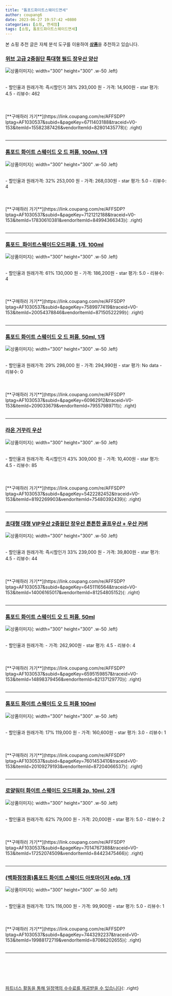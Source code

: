 ```yaml
---
title: "톰포드화이트스웨이드면세"
author: coupang6
date: 2023-06-27 19:57:42 +0800
categories: [쇼핑, 면세점]
tags: [쇼핑, 톰포드화이트스웨이드면세]
---
```


본 쇼핑 추천 글은 자체 분석 도구를 이용하여 [**상품**](https://link.coupang.com/a/bao1ui)을 추천하고 있습니다.

### [위브 고급 2중원단 특대형 필드 장우산 양산](https://link.coupang.com/re/AFFSDP?lptag=AF1030537&subid=&pageKey=6711403188&traceid=V0-153&itemId=15582387426&vendorItemId=82801435778)

![상품이미지](https://thumbnail9.coupangcdn.com/thumbnails/remote/230x230ex/image/retail/images/6162478840804125-50cf4571-ad7c-41eb-9995-51e1ff8a2925.jpg){: width="300" height="300" .w-50 .left}


<br>
- 할인율과 원래가격: 즉시할인가 38%  293,000   원
- 가격: 14,900원
- star 평가: 4.5
- 리뷰수: 462
<br>
<br>
<br>
<br>
[**구매하러 가기**](https://link.coupang.com/re/AFFSDP?lptag=AF1030537&subid=&pageKey=6711403188&traceid=V0-153&itemId=15582387426&vendorItemId=82801435778){: .right}
<br>
<br>

---

### [톰포드 화이트 스웨이드 오 드 퍼퓸, 100ml, 1개](https://link.coupang.com/re/AFFSDP?lptag=AF1030537&subid=&pageKey=7121212188&traceid=V0-153&itemId=17830610381&vendorItemId=84994366343)

![상품이미지](https://thumbnail7.coupangcdn.com/thumbnails/remote/230x230ex/image/vendor_inventory/d450/5f9cc7ebb1fea4cb9b1768ba53f09868cd85e0e38bfc2af9f5c2240e870a.jpg){: width="300" height="300" .w-50 .left}


<br>
- 할인율과 원래가격: 32%  253,000   원
- 가격: 268,030원
- star 평가: 5.0
- 리뷰수: 4
<br>
<br>
<br>
<br>
[**구매하러 가기**](https://link.coupang.com/re/AFFSDP?lptag=AF1030537&subid=&pageKey=7121212188&traceid=V0-153&itemId=17830610381&vendorItemId=84994366343){: .right}
<br>
<br>

---

### [톰포드_화이트스웨이드오드퍼퓸, 1개, 100ml](https://link.coupang.com/re/AFFSDP?lptag=AF1030537&subid=&pageKey=7589977419&traceid=V0-153&itemId=20054378846&vendorItemId=87150522299)

![상품이미지](https://thumbnail8.coupangcdn.com/thumbnails/remote/230x230ex/image/vendor_inventory/2439/fc13674e2808260218b81f2ae7529f129ff67c61734e34df574a04ed17ff.jpg){: width="300" height="300" .w-50 .left}


<br>
- 할인율과 원래가격: 61%  130,000   원
- 가격: 186,200원
- star 평가: 5.0
- 리뷰수: 4
<br>
<br>
<br>
<br>
[**구매하러 가기**](https://link.coupang.com/re/AFFSDP?lptag=AF1030537&subid=&pageKey=7589977419&traceid=V0-153&itemId=20054378846&vendorItemId=87150522299){: .right}
<br>
<br>

---

### [톰포드 화이트 스웨이드 오 드 퍼퓸, 50ml, 1개](https://link.coupang.com/re/AFFSDP?lptag=AF1030537&subid=&pageKey=60962912&traceid=V0-153&itemId=209033679&vendorItemId=79557989711)

![상품이미지](https://thumbnail10.coupangcdn.com/thumbnails/remote/230x230ex/image/vendor_inventory/0690/97aa7aa30476bbadfde66027b5ec68775d7172afada04e0df1f9e7f0c0b1.jpg){: width="300" height="300" .w-50 .left}


<br>
- 할인율과 원래가격: 29%  298,000   원
- 가격: 294,990원
- star 평가: No data
- 리뷰수: 0
<br>
<br>
<br>
<br>
[**구매하러 가기**](https://link.coupang.com/re/AFFSDP?lptag=AF1030537&subid=&pageKey=60962912&traceid=V0-153&itemId=209033679&vendorItemId=79557989711){: .right}
<br>
<br>

---

### [라온 거꾸리 우산](https://link.coupang.com/re/AFFSDP?lptag=AF1030537&subid=&pageKey=5422282452&traceid=V0-153&itemId=8192269903&vendorItemId=75480392439)

![상품이미지](https://thumbnail9.coupangcdn.com/thumbnails/remote/230x230ex/image/retail/images/6228439963520064-f2168dd3-e7a8-4c81-a995-58034a518b40.jpg){: width="300" height="300" .w-50 .left}


<br>
- 할인율과 원래가격: 즉시할인가 43%  309,000   원
- 가격: 10,400원
- star 평가: 4.5
- 리뷰수: 85
<br>
<br>
<br>
<br>
[**구매하러 가기**](https://link.coupang.com/re/AFFSDP?lptag=AF1030537&subid=&pageKey=5422282452&traceid=V0-153&itemId=8192269903&vendorItemId=75480392439){: .right}
<br>
<br>

---

### [초대형 대형 VIP우산 2중원단 장우산 튼튼한 골프우산 + 우산 커버](https://link.coupang.com/re/AFFSDP?lptag=AF1030537&subid=&pageKey=6451116564&traceid=V0-153&itemId=14006165017&vendorItemId=81254805152)

![상품이미지](https://thumbnail7.coupangcdn.com/thumbnails/remote/230x230ex/image/vendor_inventory/bb39/5bc30eaf4cad64bf40e0e9b8c3bf5a0485703f041212df65dd7e457f809f.jpg){: width="300" height="300" .w-50 .left}


<br>
- 할인율과 원래가격: 즉시할인가 33%  239,000   원
- 가격: 39,800원
- star 평가: 4.5
- 리뷰수: 44
<br>
<br>
<br>
<br>
[**구매하러 가기**](https://link.coupang.com/re/AFFSDP?lptag=AF1030537&subid=&pageKey=6451116564&traceid=V0-153&itemId=14006165017&vendorItemId=81254805152){: .right}
<br>
<br>

---

### [톰포드 화이트 스웨이드 오 드 퍼퓸, 50ml](https://link.coupang.com/re/AFFSDP?lptag=AF1030537&subid=&pageKey=6595159857&traceid=V0-153&itemId=14898379456&vendorItemId=82137129770)

![상품이미지](https://thumbnail7.coupangcdn.com/thumbnails/remote/230x230ex/image/vendor_inventory/fca3/0b92507807d5932c29d330c95fd78e14ecf05f54cb4fefde5a6fc95953ff.JPG){: width="300" height="300" .w-50 .left}


<br>
- 할인율과 원래가격: 
- 가격: 262,900원
- star 평가: 4.5
- 리뷰수: 4
<br>
<br>
<br>
<br>
[**구매하러 가기**](https://link.coupang.com/re/AFFSDP?lptag=AF1030537&subid=&pageKey=6595159857&traceid=V0-153&itemId=14898379456&vendorItemId=82137129770){: .right}
<br>
<br>

---

### [톰포드 화이트 스웨이드 오 드 퍼퓸 100ml](https://link.coupang.com/re/AFFSDP?lptag=AF1030537&subid=&pageKey=7601453410&traceid=V0-153&itemId=20109279193&vendorItemId=87204066537)

![상품이미지](https://thumbnail9.coupangcdn.com/thumbnails/remote/230x230ex/image/vendor_inventory/f1c6/fea971b58937b9119d8adbca97b6208db84f2ecdbbcdfc0aa66a52b10fcf.jpg){: width="300" height="300" .w-50 .left}


<br>
- 할인율과 원래가격: 17%  119,000   원
- 가격: 160,600원
- star 평가: 3.0
- 리뷰수: 1
<br>
<br>
<br>
<br>
[**구매하러 가기**](https://link.coupang.com/re/AFFSDP?lptag=AF1030537&subid=&pageKey=7601453410&traceid=V0-153&itemId=20109279193&vendorItemId=87204066537){: .right}
<br>
<br>

---

### [로얄워터 화이트 스웨이드 오드퍼퓸 2p, 10ml, 2개](https://link.coupang.com/re/AFFSDP?lptag=AF1030537&subid=&pageKey=7014767388&traceid=V0-153&itemId=17252074509&vendorItemId=84423475466)

![상품이미지](https://thumbnail9.coupangcdn.com/thumbnails/remote/230x230ex/image/retail/images/6687796409468008-03c9af5f-39d0-43d6-97cb-ee2962480a0d.jpg){: width="300" height="300" .w-50 .left}


<br>
- 할인율과 원래가격: 62%  79,000   원
- 가격: 20,000원
- star 평가: 5.0
- 리뷰수: 2
<br>
<br>
<br>
<br>
[**구매하러 가기**](https://link.coupang.com/re/AFFSDP?lptag=AF1030537&subid=&pageKey=7014767388&traceid=V0-153&itemId=17252074509&vendorItemId=84423475466){: .right}
<br>
<br>

---

### [(백화점정품)톰포드 화이트 스웨이드 아토마이저 edp, 1개](https://link.coupang.com/re/AFFSDP?lptag=AF1030537&subid=&pageKey=7443292237&traceid=V0-153&itemId=19988172719&vendorItemId=87086202655)

![상품이미지](https://thumbnail6.coupangcdn.com/thumbnails/remote/230x230ex/image/vendor_inventory/825a/568507438b93d65f07636ec81fe0a60487c84abc928b83d7642d468711c9.png){: width="300" height="300" .w-50 .left}


<br>
- 할인율과 원래가격: 13%  116,000   원
- 가격: 99,900원
- star 평가: 5.0
- 리뷰수: 1
<br>
<br>
<br>
<br>
[**구매하러 가기**](https://link.coupang.com/re/AFFSDP?lptag=AF1030537&subid=&pageKey=7443292237&traceid=V0-153&itemId=19988172719&vendorItemId=87086202655){: .right}
<br>
<br>

---
<br><br><br><br><br> [파트너스 활동을 통해 일정액의 수수료를 제공받을 수 있습니다](https://link.coupang.com/a/bao1ui){: .right}